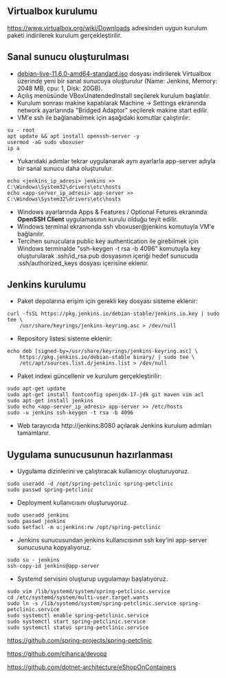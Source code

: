 ## Virtualbox kurulumu
https://www.virtualbox.org/wiki/Downloads adresinden uygun kurulum paketi indirilerek kurulum gerçekleştirilir.

## Sanal sunucu oluşturulması
- [debian-live-11.6.0-amd64-standard.iso](https://cdimage.debian.org/debian-cd/current-live/amd64/iso-hybrid/debian-live-11.6.0-amd64-standard.iso) dosyası indirilerek Virtualbox üzerinde yeni bir sanal sunucuya oluşturulur (Name: Jenkins, Memory: 2048 MB, cpu: 1, Disk: 20GB).
- Açılış menüsünde VBoxUnatendedInstall seçilerek kurulum başlatılır.
- Kurulum sonrası makine kapatılarak Machine -> Settings ekranında network ayarlarında "Bridged Adaptor" seçilerek makine start edilir.
- VM'e ssh ile bağlanabilmek için aşağıdaki komutlar çalıştırılır:

~~~
su - root
apt update && apt install openssh-server -y
usermod -aG sudo vboxuser
ip a
~~~

- Yukarıdaki adımlar tekrar uygulanarak aynı ayarlarla app-server adıyla bir sanal sunucu daha oluşturulur.

~~~
echo <jenkins_ip_adresi> jenkins >> C:\Windows\System32\drivers\etc\hosts
echo <app-server_ip_adresi> app-server >> C:\Windows\System32\drivers\etc\hosts
~~~

- Windows ayarlarında Apps & Features / Optional Fetures ekranında __OpenSSH Client__ uygulamasının kurulu olduğu teyit edilir.
- Windows terminal ekranıonda ssh vboxuser@jenkins komutuyla VM'e bağlanılır.
- Tercihen sunuculara public key authentication ile girebilmek için Windows terminalde "ssh-keygen -t rsa -b 4096" komutuyla key oluşturularak .ssh/id_rsa.pub dosyasının içeriği hedef sunucuda .ssh/authorized_keys dosyası içerisine eklenir. 


## Jenkins kurulumu

- Paket depolarına erişim için gerekli key dosyası sisteme eklenir:
~~~
curl -fsSL https://pkg.jenkins.io/debian-stable/jenkins.io.key | sudo tee \
    /usr/share/keyrings/jenkins-keyring.asc > /dev/null
~~~

- Repository listesi sisteme eklenir:
~~~
echo deb [signed-by=/usr/share/keyrings/jenkins-keyring.asc] \
    https://pkg.jenkins.io/debian-stable binary/ | sudo tee \
    /etc/apt/sources.list.d/jenkins.list > /dev/null
~~~

- Paket indexi güncellenir ve kurulum gerçekleştirilir:
~~~
sudo apt-get update
sudo apt-get install fontconfig openjdk-17-jdk git maven vim acl
sudo apt-get install jenkins
sudo echo <app-server_ip_adresi> app-server >> /etc/hosts
sudo -u jenkins ssh-keygen -t rsa -b 4096
~~~

- Web tarayıcıda http://jenkins:8080 açılarak Jenkins kurulum adımları tamamlanır.


## Uygulama sunucusunun hazırlanması


- Uygulama dizinlerini ve çalıştıracak kullanıcıyı oluşturuyoruz.
~~~
sudo useradd -d /opt/spring-petclinic spring-petclinic
sudo passwd spring-petclinic
~~~

- Deployment kullanıcısını oluşturuyoruz. 
~~~
sudo useradd jenkins
sudo passwd jenkins
sudo setfacl -m u:jenkins:rw /opt/spring-petclinic
~~~

- Jenkins sunucusundan jenkins kullanıcısının ssh key'ini app-server sunucusuna kopyalıyoruz. 
~~~
sudo su - jenkins
ssh-copy-id jenkins@app-server
~~~

- Systemd servisini oluşturup uygulamayı başlatıyoruz.
~~~
sudo vim /lib/systemd/system/spring-petclinic.service
cd /etc/systemd/system/multi-user.target.wants
sudo ln -s /lib/systemd/system/spring-petclinic.service spring-petclinic.service
sudo systemctl enable spring-petclinic.service
sudo systemctl start spring-petclinic.service
sudo systemctl status spring-petclinic.service
~~~


https://github.com/spring-projects/spring-petclinic

https://github.com/cihanca/devopz

https://github.com/dotnet-architecture/eShopOnContainers


